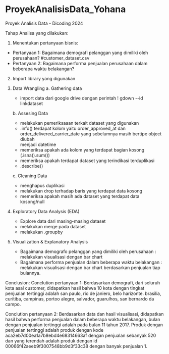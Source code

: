 # ProyekAnalisisData_Yohana
Proyek Analisis Data - Dicoding 2024

Tahap Analisa yang dilakukan:
1. Menentukan pertanyaan bisnis:
- Pertanyaan 1: Bagaimana demografi pelanggan yang dimiliki oleh perusahaan? #customer_dataset.csv
- Pertanyaan 2: Bagaimana performa penjualan perusahaan dalam beberapa waktu belakangan?

2. Import library yang digunakan
3. Data Wrangling
   a. Gathering data
    - import data dari google drive dengan perintah ! gdown --id linkdataset
   
   b. Assesing Data
    - melakukan pemeriksaaan terkait dataset yang digunakan
    - .info()
      terdapat kolom yaitu order_approved_at dan order_delivered_carrier_date yang sebelumnya masih bertipe object diubah   
      menjadi datetime
    - memeriksa apakah ada kolom yang terdapat bagian kosong (.isna().sum())
    - memeriksa apakah terdapat dataset yang terindikasi terduplikasi
    - .describe()
   
   c. Cleaning Data
    - menghapus duplikasi
    - melakukan drop terhadap baris yang terdapat data kosong
    - memeriksa apakah masih ada dataset yang terdapat data kosong/null
4. Exploratory Data Analysis (EDA)
   - Explore data dari masing-masing dataset
   - melakukan merge pada dataset
   - melakukan .groupby
5. Visualization & Explanatory Analysis
   - Bagaimana demografo pelanggan yang dimiliki oleh perusahaan : melakukan visualisasi dengan bar chart
   - Bagaimana performa penjualan dalam beberapa waktu belakangan : melakukan visualisasi dengan bar chart berdasarkan 
     penjualan tiap bulannya.

Conclusion:
Conclution pertanyaan 1: Berdasarkan demografi, dari seluruh kota asal customer, didapatkan hasil bahwa 10 kota dengan   tingkat penjualan tertinggi adalah san paulo, rio de janiero, belo harizonte. brasilia, curitiba, campinas, portoo alegre, salvador, guarulhos, san bernardo da campo.

Conclution pertanyaan 2: Berdasarkan data dan hasil visualisasi, didapatkan hasil bahwa performa penjualan dalam beberapa waktu belakangan, bulan dengan penjualan tertinggi adalah pada bulan 11 tahun 2017. Produk dengan penjualan tertinggi adalah produk dengan kode aca2eb7d00ea1a7b8ebd4e68314663af dengan penjualan sebanyak 520 dan yang terendah adalah produk dengan id 00066f42aeeb9f3007548bb9d3f33c38 dengan banyak penjualan 1.
